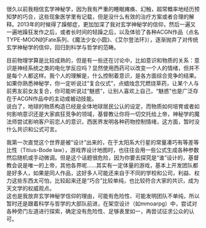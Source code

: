 很久以前我相信玄学神秘学，因为我有严重的睡眠瘫痪、幻触，超常概率地经历预知梦的巧合，这些现象医学里有记载，但是没什么有效的治疗方案或者合理的解释。2013年的时候得了躁郁症，更加加深了我对玄学神秘学的信仰，然后一遍又一遍地躁狂发作之后，或者长时间的轻躁之后，以及体验了各种ACGN作品（点名TYPE-MOON的Fate系列、《魔法少女小圆》、《艾尔登法环》），逐渐抛弃了对传统玄学神秘学的信仰，回归到科学与哲学的范畴。  

目前物理学算是比较成熟的，但是有一些还在讨论中，比如意识和物质的关系：意识是神经系统之类的电化学反应吗？显然使用西药可以改变一个人的情绪，但并不是每个人都这样。我个人的理解是，什么控制着意识，是各方面综合竞争的结果。如果你熟悉神秘学，你一定听说过“复合仪式”，点蜡烛念咒燃烧草药，让某个人与前男友前女友复合，你可能听说过“魅惑”，让别人喜欢上自己，“魅惑”也是广泛存在于ACGN作品中的主动或被动技能。  
说白了，地球的物质构造已经是全体地球居民公认的设定，而物质如何培育或者如何影响意识还是大家疯狂竞争的领域，基督教让你将一切交托给上帝，神秘学的魔法师尝试影响客户前恋人的意识，西医界发明各种药物控制情绪，这方面，暂时没什么共识和公式可言。  

我第一次直觉这个世界是被“设计”出来的，在于太阳系大行星的常量凑巧有等差等比性（Titius-Bode law），游戏界设计地图时，也往往会用一些公式生成各种参数然后随机或手动微调。但是这个话题很危险，因为你要去探究是“谁”设计的，基督教会说是唯一的上帝，其他各界呢……其实有一定体量的游戏，基本上开发团队都是好多人，如果是同人作品，这好多人可能还来自于不同的学校和公司，利益、权力这些东西太可怕，比较起来还是“巧合”比较单纯，也比较符合大家的共识，成为天文学的权威观点。  
这也是我放弃玄学神秘学信仰的理由，可能有危险性、可能发明团队不单纯，所以暂时还是跟着科学与哲学的大部队前进，在架空设计（如mmoarpg）中，尝试对各种旁门左道进行探索，确定没有危险性、足够表里如一，再尝试征求公众的认可。  
